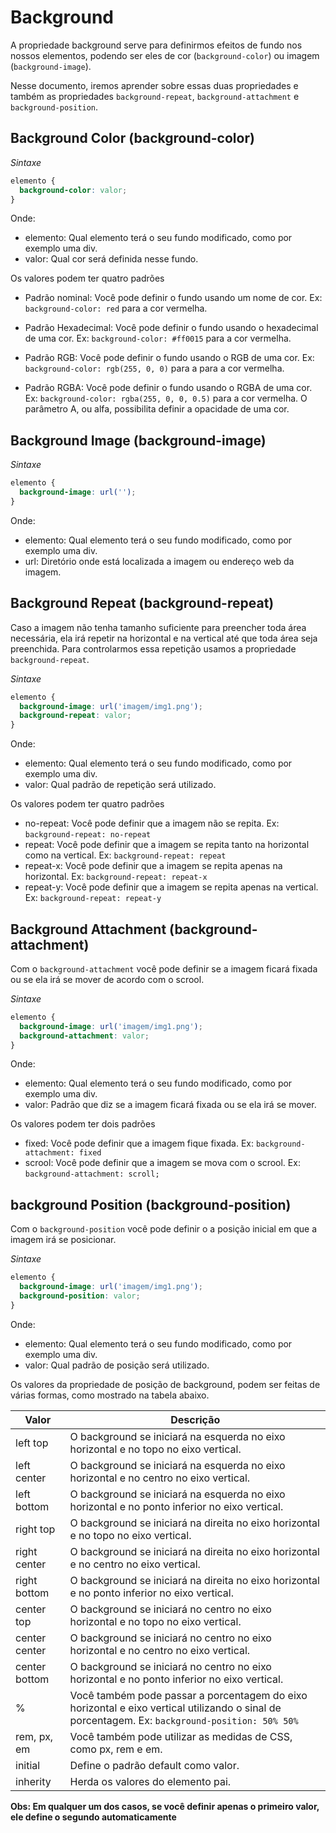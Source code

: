 # Background

A propriedade background serve para definirmos efeitos de fundo nos nossos elementos, podendo ser eles de cor (`background-color`) ou imagem (`background-image`).

Nesse documento, iremos aprender sobre essas duas propriedades e também as propriedades `background-repeat`, `background-attachment` e `background-position`.

## Background Color (background-color)

_Sintaxe_

```css
elemento {
  background-color: valor;
}
```

Onde:

- elemento: Qual elemento terá o seu fundo modificado, como por exemplo uma div.
- valor: Qual cor será definida nesse fundo.

Os valores podem ter quatro padrões

- Padrão nominal: Você pode definir o fundo usando um nome de cor. Ex: `background-color: red` para a cor vermelha.

- Padrão Hexadecimal: Você pode definir o fundo usando o hexadecimal de uma cor. Ex: `background-color: #ff0015` para a cor vermelha.

- Padrão RGB: Você pode definir o fundo usando o RGB de uma cor. Ex: `background-color: rgb(255, 0, 0)` para a para a cor vermelha.

- Padrão RGBA: Você pode definir o fundo usando o RGBA de uma cor. Ex: `background-color: rgba(255, 0, 0, 0.5)` para a cor vermelha. O parâmetro A, ou alfa, possibilita definir a opacidade de uma cor.

## Background Image (background-image)

_Sintaxe_

```css
elemento {
  background-image: url('');
}
```

Onde:

- elemento: Qual elemento terá o seu fundo modificado, como por exemplo uma div.
- url: Diretório onde está localizada a imagem ou endereço web da imagem.

## Background Repeat (background-repeat)

Caso a imagem não tenha tamanho suficiente para preencher toda área necessária, ela irá repetir na horizontal e na vertical até que toda área seja preenchida. Para controlarmos essa repetição usamos a propriedade `background-repeat`.

_Sintaxe_

```css
elemento {
  background-image: url('imagem/img1.png');
  background-repeat: valor;
}
```

Onde:

- elemento: Qual elemento terá o seu fundo modificado, como por exemplo uma div.
- valor: Qual padrão de repetição será utilizado.

Os valores podem ter quatro padrões

- no-repeat: Você pode definir que a imagem não se repita. Ex: `background-repeat: no-repeat`
- repeat: Você pode definir que a imagem se repita tanto na horizontal como na vertical. Ex: `background-repeat: repeat`
- repeat-x: Você pode definir que a imagem se repita apenas na horizontal. Ex: `background-repeat: repeat-x`
- repeat-y: Você pode definir que a imagem se repita apenas na vertical. Ex: `background-repeat: repeat-y`

## Background Attachment (background-attachment)

Com o `background-attachment` você pode definir se a imagem ficará fixada ou se ela irá se mover de acordo com o scrool.

_Sintaxe_

```css
elemento {
  background-image: url('imagem/img1.png');
  background-attachment: valor;
}
```

Onde:

- elemento: Qual elemento terá o seu fundo modificado, como por exemplo uma div.
- valor: Padrão que diz se a imagem ficará fixada ou se ela irá se mover.

Os valores podem ter dois padrões

- fixed: Você pode definir que a imagem fique fixada. Ex: `background-attachment: fixed`
- scrool: Você pode definir que a imagem se mova com o scrool. Ex: `background-attachment: scroll;`

## background Position (background-position)

Com o `background-position` você pode definir o a posição inicial em que a imagem irá se posicionar.

_Sintaxe_

```css
elemento {
  background-image: url('imagem/img1.png');
  background-position: valor;
}
```

Onde:

- elemento: Qual elemento terá o seu fundo modificado, como por exemplo uma div.
- valor: Qual padrão de posição será utilizado.

Os valores da propriedade de posição de background, podem ser feitas de várias formas, como mostrado na tabela abaixo.

| Valor         | Descrição                                                                                                                                      |
| ------------- | ---------------------------------------------------------------------------------------------------------------------------------------------- |
| left top      | O background se iniciará na esquerda no eixo horizontal e no topo no eixo vertical.                                                            |
| left center   | O background se iniciará na esquerda no eixo horizontal e no centro no eixo vertical.                                                          |
| left bottom   | O background se iniciará na esquerda no eixo horizontal e no ponto inferior no eixo vertical.                                                  |
| right top     | O background se iniciará na direita no eixo horizontal e no topo no eixo vertical.                                                             |
| right center  | O background se iniciará na direita no eixo horizontal e no centro no eixo vertical.                                                           |
| right bottom  | O background se iniciará na direita no eixo horizontal e no ponto inferior no eixo vertical.                                                   |
| center top    | O background se iniciará no centro no eixo horizontal e no topo no eixo vertical.                                                              |
| center center | O background se iniciará no centro no eixo horizontal e no centro no eixo vertical.                                                            |
| center bottom | O background se iniciará no centro no eixo horizontal e no ponto inferior no eixo vertical.                                                    |
| %             | Você também pode passar a porcentagem do eixo horizontal e eixo vertical utilizando o sinal de porcentagem. Ex: `background-position: 50% 50%` |
| rem, px, em   | Você também pode utilizar as medidas de CSS, como px, rem e em.                                                                                |
| initial       | Define o padrão default como valor.                                                                                                            |
| inherity      | Herda os valores do elemento pai.                                                                                                              |

**Obs: Em qualquer um dos casos, se você definir apenas o primeiro valor, ele define o segundo automaticamente**
